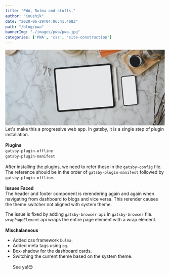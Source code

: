 ```yaml
---
title: "PWA, Bulma and stuffs."
author: "Koushik"
date: "2020-06-29T04:06:41.468Z"
path: "/blog/pwa"
bannerImg: "./images/pwa/pwa.jpg"
categories: ['PWA', 'css', 'site-construction']
---
```

![image](./images/pwa/pwa.jpg)
\
Let's make this a progressive web app. In gatsby, it is a single step of plugin installation.  
\
**Plugins**  
`gatsby-plugin-offline`  
`gatsby-plugin-manifest`  
\
After installing the plugins, we need to refer these in the `gatsby-config` file. The reference should be in the order of `gatsby-plugin-manifest` followed by `gatsby-plugin-offline`.  
\
**Issues Faced**  
The header and footer component is rerendering again and again when navigating from dashboard to blogs and vice versa. This rerender causes the theme switcher not aligned with system theme. 

The issue is fixed by adding `gatsby-browser api` in `gatsby-browser` file. `wrapPageElement` api wraps the entire page element with a wrap element.  
\
**Mischalaneous**  
- Added css framework `bulma`.
- Added meta tags using `og`.
- Box-shadow for the dashboard cards.
- Switching the current theme based on the system theme.  
\
See ya!😊